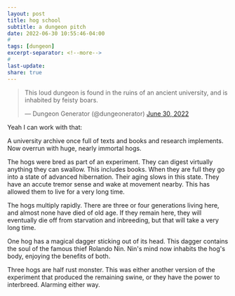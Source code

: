 ```yaml
---
layout: post
title: hog school
subtitle: a dungeon pitch
date: 2022-06-30 10:55:46-04:00
#
tags: [dungeon]
excerpt-separator: <!--more-->
#
last-update: 
share: true
---
```

<blockquote class="twitter-tweet" data-dnt="true"><p lang="en" dir="ltr">This loud dungeon is found in the ruins of an ancient university, and is inhabited by feisty boars.</p>&mdash; Dungeon Generator (@dungeonerator) <a href="https://twitter.com/dungeonerator/status/1542403360975835136?ref_src=twsrc%5Etfw">June 30, 2022</a></blockquote> <script async src="https://platform.twitter.com/widgets.js" charset="utf-8"></script>

Yeah I can work with that: <!--more-->

A university archive once full of texts and books and research implements. Now overrun with huge, nearly immortal hogs.

The hogs were bred as part of an experiment. They can digest virtually anything they can swallow. This includes books. When they are full they go into a state of advanced hibernation. Their aging slows in this state. They have an accute tremor sense and wake at movement nearby. This has allowed them to live for a very long time.

The hogs multiply rapidly. There are three or four generations living here, and almost none have died of old age. If they remain here, they will eventually die off from starvation and inbreeding, but that will take a very long time.

One hog has a magical dagger sticking out of its head. This dagger contains the soul of the famous thief Rolando Nin. Nin's mind now inhabits the hog's body, enjoying the benefits of both.

Three hogs are half rust monster. This was either another version of the experiment that produced the remaining swine, or they have the power to interbreed. Alarming either way.